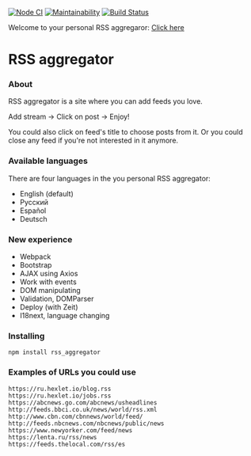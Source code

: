 [![Node CI](https://github.com/Sergey89274291549/frontend-project-lvl3/workflows/Node.js%20CI/badge.svg)](https://github.com/Sergey89274291549/frontend-project-lvl3/actions)   [![Maintainability](https://api.codeclimate.com/v1/badges/b241d7b5acab9bcb2cf5/maintainability)](https://codeclimate.com/github/Sergey89274291549/frontend-project-lvl3/maintainability)   [![Build Status](https://travis-ci.com/Sergey89274291549/frontend-project-lvl3.svg?branch=master)](https://travis-ci.com/Sergey89274291549/frontend-project-lvl3)

Welcome to your personal RSS aggregaror: [Click here](https://frontend-project-lvl3-eta.now.sh/)
 
# RSS aggregator
### About
RSS aggregator is a site where you can add feeds you love.

Add stream -> Click on post -> Enjoy!

You could also click on feed's title to choose posts from it.
Or you could close any feed if you're not interested in it anymore.

### Available languages

There are four languages in the you personal RSS aggregator: 

* English (default)
* Русский
* Español
* Deutsch

### New experience

* Webpack
* Bootstrap
* AJAX using Axios
* Work with events
* DOM manipulating
* Validation, DOMParser
* Deploy (with Zeit)
* I18next, language changing

### Installing

```
npm install rss_aggregator
```

### Examples of URLs you could use
```
https://ru.hexlet.io/blog.rss
https://ru.hexlet.io/jobs.rss
https://abcnews.go.com/abcnews/usheadlines
http://feeds.bbci.co.uk/news/world/rss.xml
http://www.cbn.com/cbnnews/world/feed/
http://feeds.nbcnews.com/nbcnews/public/news
https://www.newyorker.com/feed/news
https://lenta.ru/rss/news
https://feeds.thelocal.com/rss/es
```
